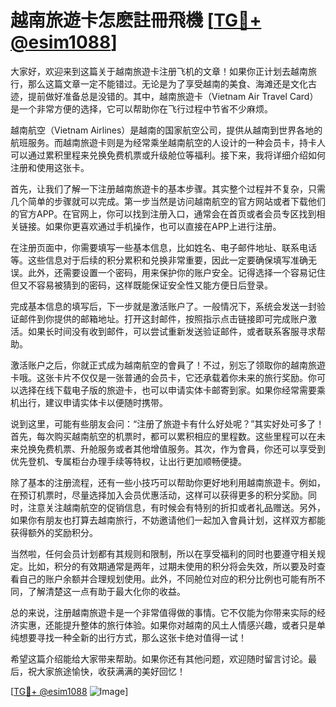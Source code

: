 # 越南旅遊卡怎麽註冊飛機 [[TG💪+ @esim1088](https://t.me/s/esim1088)]

大家好，欢迎来到这篇关于越南旅遊卡注册飞机的文章！如果你正计划去越南旅行，那么这篇文章一定不能错过。无论是为了享受越南的美食、海滩还是文化古迹，提前做好准备总是没错的。其中，越南旅遊卡（Vietnam Air Travel Card）是一个非常方便的选择，它可以帮助你在飞行过程中节省不少麻烦。

越南航空（Vietnam Airlines）是越南的国家航空公司，提供从越南到世界各地的航班服务。而越南旅遊卡则是为经常乘坐越南航空的人设计的一种会员卡，持卡人可以通过累积里程来兑换免费机票或升级舱位等福利。接下来，我将详细介绍如何注册和使用这张卡。

首先，让我们了解一下注册越南旅遊卡的基本步骤。其实整个过程并不复杂，只需几个简单的步骤就可以完成。第一步当然是访问越南航空的官方网站或者下载他们的官方APP。在官网上，你可以找到注册入口，通常会在首页或者会员专区找到相关链接。如果你更喜欢通过手机操作，也可以直接在APP上进行注册。

在注册页面中，你需要填写一些基本信息，比如姓名、电子邮件地址、联系电话等。这些信息对于后续的积分累积和兑换非常重要，因此一定要确保填写准确无误。此外，还需要设置一个密码，用来保护你的账户安全。记得选择一个容易记住但又不容易被猜到的密码，这样既能保证安全性又能方便日后登录。

完成基本信息的填写后，下一步就是激活账户了。一般情况下，系统会发送一封验证邮件到你提供的邮箱地址。打开这封邮件，按照指示点击链接即可完成账户激活。如果长时间没有收到邮件，可以尝试重新发送验证邮件，或者联系客服寻求帮助。

激活账户之后，你就正式成为越南航空的會員了！不过，别忘了领取你的越南旅遊卡哦。这张卡片不仅仅是一张普通的会员卡，它还承载着你未来的旅行奖励。你可以选择在线下载电子版的旅遊卡，也可以申请实体卡邮寄到家。如果你经常需要乘机出行，建议申请实体卡以便随时携带。

说到这里，可能有些朋友会问：“注册了旅遊卡有什么好处呢？”其实好处可多了！首先，每次购买越南航空的机票时，都可以累积相应的里程数。这些里程可以在未来兑换免费机票、升舱服务或者其他增值服务。其次，作为會員，你还可以享受到优先登机、专属柜台办理手续等特权，让出行更加顺畅便捷。

除了基本的注册流程，还有一些小技巧可以帮助你更好地利用越南旅遊卡。例如，在预订机票时，尽量选择加入会员优惠活动，这样可以获得更多的积分奖励。同时，注意关注越南航空的促销信息，有时候会有特别的折扣或者礼品赠送。另外，如果你有朋友也打算去越南旅行，不妨邀请他们一起加入會員计划，这样双方都能获得额外的奖励积分。

当然啦，任何会员计划都有其规则和限制，所以在享受福利的同时也要遵守相关规定。比如，积分的有效期通常是两年，过期未使用的积分将会失效，所以要及时查看自己的账户余额并合理规划使用。此外，不同舱位对应的积分比例也可能有所不同，了解清楚这一点有助于最大化你的收益。

总的来说，注册越南旅遊卡是一个非常值得做的事情。它不仅能为你带来实际的经济实惠，还能提升整体的旅行体验。如果你对越南的风土人情感兴趣，或者只是单纯想要寻找一种全新的出行方式，那么这张卡绝对值得一试！

希望这篇介绍能给大家带来帮助。如果你还有其他问题，欢迎随时留言讨论。最后，祝大家旅途愉快，收获满满的美好回忆！

[[TG💪+ @esim1088](https://t.me/s/esim1088) ![Image](https://i.postimg.cc/4NQfJmqS/Snipaste-2025-05-13-00-14-12.png)]